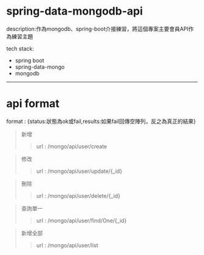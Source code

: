 # spring-data-mongodb-api

description:作為mongodb、spring-boot介接練習，將這個專案主要會員API作為練習主題

tech stack:
- spring boot
- spring-data-mongo
- mongodb

***

# api format

format : {status:狀態為ok或fail,results:如果fail回傳空陣列，反之為真正的結果}


> 新增
> > url : /mongo/api/user/create

> 修改
> > url : /mongo/api/user/update/{_id}

> 刪除
> > url : /mongo/api/user/delete/{_id}

> 查詢單一
> > url : /mongo/api/user/find/One/{_id}

> 新增全部
> > url : /mongo/api/user/list
